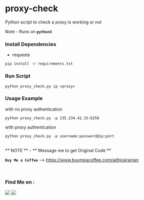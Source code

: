 # proxy-check
Python script to check a proxy is working or not

Note - Runs on **`python3`**

### Install Dependencies
- requests

```
pip install -r requirements.txt
```

### Run Script
```
python proxy_check.py ip <proxy>
```

### Usage Example
with no proxy authentication
```
python proxy_check.py -p 135.234.42.33:6258
```
with proxy authentication
```
python proxy_check.py -p username:password@ip:port
```
<br/>
**`NOTE`** - **`Message me to get Original Code`**

**`Buy Me a Coffee`**
--> https://www.buymeacoffee.com/adhirajranjan

<br/>

### Find Me on :
<p align="left">
  <a href="https://github.com/adhiraj-ranjan" target="_blank"><img src="https://img.shields.io/badge/Github-ADHIRAJ--RANJAN-green?style=for-the-badge&logo=github"></a>
  <a href="https://www.instagram.com/adhiraj_ranjan" target="_blank"><img src="https://img.shields.io/badge/IG-adhiraj_ranjan-red?style=for-the-badge&logo=instagram"></a>
</p>
